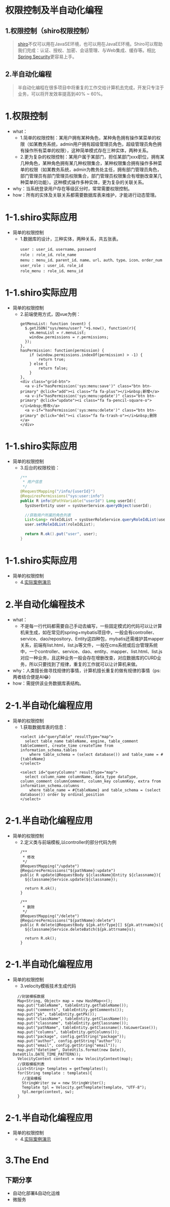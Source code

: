 <!--markpress-opt

{
	"layout": "horizontal",
	"autoSplit": true,
	"sanitize": false,
	"theme": "light",
	"noEmbed": false
}

markpress-opt-->
# 权限控制及半自动化编程

## 1.权限控制（shiro权限控制）
> [shiro](http://shiro.apache.org/)不仅可以用在JavaSE环境，也可以用在JavaEE环境。Shiro可以帮助我们完成：认证、授权、加密、会话管理、与Web集成、缓存等。相比[Spring Security](http://projects.spring.io/spring-security/)更容易上手。

## 2.半自动化编程
> 半自动化编程在很多项目中将重复的工作交给计算机去完成，开发只专注于业务，可以将开发效率提高到40% ~ 60%。



# 1.权限控制

- what：
  + 1.简单的权限控制：某用户拥有某种角色，某种角色拥有操作某菜单的权限（如某教务系统，admin用户拥有超级管理员角色，超级管理员角色拥有操作所有菜单的权限），这种简单模式存在三种实体，两种关系。
  + 2.更为复杂的权限控制：某用户属于某部门，担任某部门xxx职位，拥有某几种角色，某种角色拥有某几种权限集合，某种权限集合拥有操作多种菜单的权限（如某教务系统，admin为教务处主任，拥有部门管理员角色，部门管理员有部门管理员权限集合，部门管理员权限集合有增删改查某几种菜单的功能）。这种模式操作多种实体，更为复杂的关联关系。
- why：当系统登录用户存在等级区分时，常常需要权限控制。
- how：所有的实体及关联关系都需要数据库表来维护，才能进行动态管理。

# 1-1.shiro实际应用

- 简单的权限控制
  + 1.数据库的设计，三种实体，两种关系，共五张表。
    ```mysql
    user : user_id、username、password
    role : role_id、role_name
    menu : menu_id、parent_id、name、url、auth、type、icon、order_num
    user_role : user_id、role_id
    role_menu : role_id、menu_id
    ```

# 1-1.shiro实际应用

- 简单的权限控制
  + 2.前端使用方式，因vue为例：
    ```
    getMenuList: function (event) {
      $.getJSON("sys/menu/user?_"+$.now(), function(r){
        vm.menuList = r.menuList;
        window.permissions = r.permissions;
      });
    },
    hasPermission: function(permission) {
        if (window.permissions.indexOf(permission) > -1) {
            return true;
        } else {
            return false;
        }
    },
    <div class="grid-btn">
      <a v-if="hasPermission('sys:menu:save')" class="btn btn-primary" @click="add"><i class="fa fa-plus"></i>&nbsp;新增</a>
      <a v-if="hasPermission('sys:menu:update')" class="btn btn-primary" @click="update"><i class="fa fa-pencil-square-o"></i>&nbsp;修改</a>
      <a v-if="hasPermission('sys:menu:delete')" class="btn btn-primary" @click="del"><i class="fa fa-trash-o"></i>&nbsp;删除</a>
    </div>
    ```




# 1-1.shiro实际应用

- 简单的权限控制
  + 3.后台的权限校验：
    ```java
    /**
     * 用户信息
     */
    @RequestMapping("/info/{userId}")
    @RequiresPermissions("sys:user:info")
    public R info(@PathVariable("userId") Long userId){
      SysUserEntity user = sysUserService.queryObject(userId);
      
      //获取用户所属的角色列表
      List<Long> roleIdList = sysUserRoleService.queryRoleIdList(userId);
      user.setRoleIdList(roleIdList);
      
      return R.ok().put("user", user);
    }
    ```

# 1-1.shiro实际应用

- 简单的权限控制
  + 4.[实际案例演示](http://localhost:8088/)

# 2.半自动化编程技术

- what：
  + 不是每一行代码都需要自己手动去编写，一些固定模式的代码可以让计算机来生成，如在常见的spring+mybatis项目中，一般会有controller、service、dao/repository、Entity这四种包，mybatis还需维护其mapper关系，前端有list.html，list.js等文件，一般在cms系统或后台管理系统中，一个controller、service、dao、entity、mapper、list.html、list.js对应一种业务，且这种业务一般会存在增删改查，对应数据库的CURD业务，所以只要找到了规律，重复的工作就可以让计算机来做。
- why：人类擅长做寻找规律的事情，计算机擅长重复的做有规律的事情（ps:两者结合便是AI😂）
- how：需提供该业务数据库表结构。


# 2-1.半自动化编程应用

- 简单的权限控制
  + 1.获取数据库表的信息：
    ```
    <select id="queryTable" resultType="map">
      select table_name tableName, engine, table_comment tableComment, create_time createTime from information_schema.tables 
        where table_schema = (select database()) and table_name = #{tableName}
    </select> 
    
    <select id="queryColumns" resultType="map">
      select column_name columnName, data_type dataType, column_comment columnComment, column_key columnKey, extra from information_schema.columns
        where table_name = #{tableName} and table_schema = (select database()) order by ordinal_position
    </select>
    ```
  
# 2-1.半自动化编程应用

- 简单的权限控制
  + 2.定义类与前端模板,以controller的部分代码为例
    ```
    /**
     * 修改
     */
    @RequestMapping("/update")
    @RequiresPermissions("${pathName}:update")
    public R update(@RequestBody ${className}Entity ${classname}){
      ${classname}Service.update(${classname});
      
      return R.ok();
    }
    
    /**
     * 删除
     */
    @RequestMapping("/delete")
    @RequiresPermissions("${pathName}:delete")
    public R delete(@RequestBody ${pk.attrType}[] ${pk.attrname}s){
      ${classname}Service.deleteBatch(${pk.attrname}s);
      
      return R.ok();
    }
    ```

# 2-1.半自动化编程应用

- 简单的权限控制
  + 3.velocity模板技术生成代码
  ```
    //封装模板数据
    Map<String, Object> map = new HashMap<>();
    map.put("tableName", tableEntity.getTableName());
    map.put("comments", tableEntity.getComments());
    map.put("pk", tableEntity.getPk());
    map.put("className", tableEntity.getClassName());
    map.put("classname", tableEntity.getClassname());
    map.put("pathName", tableEntity.getClassname().toLowerCase());
    map.put("columns", tableEntity.getColumns());
    map.put("package", config.getString("package"));
    map.put("author", config.getString("author"));
    map.put("email", config.getString("email"));
    map.put("datetime", DateUtils.format(new Date(), DateUtils.DATE_TIME_PATTERN));
    VelocityContext context = new VelocityContext(map);
    //获取模板列表
    List<String> templates = getTemplates();
    for(String template : templates){
      //渲染模板
      StringWriter sw = new StringWriter();
      Template tpl = Velocity.getTemplate(template, "UTF-8");
      tpl.merge(context, sw); 
    }
  ```

# 2-1.半自动化编程应用

- 简单的权限控制
  + 4.[实际案例演示](http://localhost:8088/)

# 3.The End

## 下期分享
  - 自动化部署&自动化运维
  - 微服务
